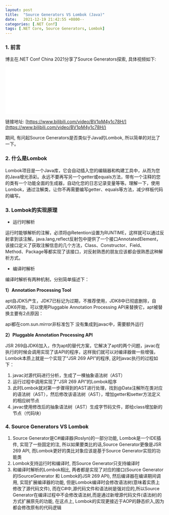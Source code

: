 ```yaml
---
layout: post
title:  "Source Generators VS Lombok (Java)"
date:   2021-12-19 21:42:55 +0800--
categories: [.NET Conf]
tags: [.NET Core, Source Generators, Lombok]  
---
```


### 1. 前言
博主在.NET Conf China 2021分享了Source Generators探索, 具体视频如下:

<iframe src="//player.bilibili.com/player.html?aid=934879516&bvid=BV1pM4y1c78H&cid=464387394&page=1" scrolling="no" border="0" frameborder="no" framespacing="0" allowfullscreen="true"  class="bilibili"> </iframe>

链接地址: [https://www.bilibili.com/video/BV1pM4y1c78H/](https://www.bilibili.com/video/BV1pM4y1c78H/)

期间, 有问起Source Generators是否类似于Java的Lombok, 所以简单的对比了一下。

### 2. 什么是Lombok
Lombok项目是一个Java库，它会自动插入您的编辑器和构建工具中，从而为您的Java增光添彩。永远不要再写另一个getter或equals方法，带有一个注释的您的类有一个功能全面的生成器，自动化您的日志记录变量等等。理解一下，使用Lombok，通过注解类，让你不再需要编写getter、equals等方法，减少样板代码的编写。

### 3. Lombok的实现原理
- 运行时解析
  
运行时能够解析的注解，必须将@Retention设置为RUNTIME，这样就可以通过反射拿到该注解。java.lang,reflect反射包中提供了一个接口AnnotatedElement，该接口定义了获取注解信息的几个方法，Class、Constructor、Field、Method、Package等都实现了该接口，对反射熟悉的朋友应该都会很熟悉这种解析方式。

- 编译时解析
  
编译时解析有两种机制，分别简单描述下：

**1）Annotation Processing Tool**

apt自JDK5产生，JDK7已标记为过期，不推荐使用，JDK8中已彻底删除，自JDK6开始，可以使用Pluggable Annotation Processing API来替换它，apt被替换主要有2点原因：

api都在com.sun.mirror非标准包下
没有集成到javac中，需要额外运行

**2）Pluggable Annotation Processing API**

JSR 269自JDK6加入，作为apt的替代方案，它解决了apt的两个问题，javac在执行的时候会调用实现了该API的程序，这样我们就可以对编译器做一些增强，Lombok本质上就是一个实现了“JSR 269 API”的程序, 这时javac执行的过程如下：

1. javac对源代码进行分析，生成了一棵抽象语法树（AST）
2. 运行过程中调用实现了“JSR 269 API”的Lombok程序
3. 此时Lombok就对第一步骤得到的AST进行处理，找到@Data注解所在类对应的语法树（AST），然后修改该语法树（AST），增加getter和setter方法定义的相应树节点
4. javac使用修改后的抽象语法树（AST）生成字节码文件，即给class增加新的节点（代码块）

### 4. Source Generators VS Lombok
1. Source Generator是C#编译器(Roslyn)的一部分功能, Lombok是一个IDE插件, 实现了一些固定的注, 所以如果要类比的话,Source Generator更像是JSR 269 API, 而Lombok更好的类比对象应该是基于Source Generator实现的功能类
2. Lombok支持运行时和编译时, 而Source Generator只支持编译时
3. 和编译时解析的Lombok相比, 两者都是实现了对应的接口(Source Generator的ISourceGenerator 和 Lombok的JSR 269 API), 然后编译器在编译期间调用, 实现扩展编译器的功能, 但是Lombok编译时会修改语法树(意味着实质上修改了源代码文件), 而在C#中,源代码文件和语法树是强对应的,所以Source Generator在编译过程中不会修改语法树,而是通过新增源代码文件(语法树)的方式扩展原先的功能, 在这点上, Lombok的实现更接近于AOP的静态织入,因为都会修改原有的代码逻辑
